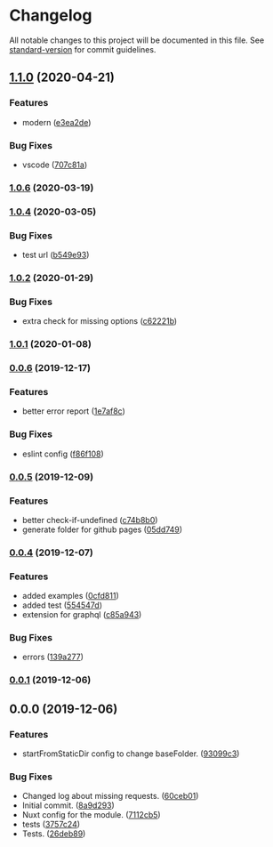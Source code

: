 # Changelog

All notable changes to this project will be documented in this file. See [standard-version](https://github.com/conventional-changelog/standard-version) for commit guidelines.

## [1.1.0](https://github.com/LuXDAmore/nuxt-apis-to-file/compare/v1.0.7...v1.1.0) (2020-04-21)


### Features

* modern ([e3ea2de](https://github.com/LuXDAmore/nuxt-apis-to-file/commit/e3ea2de95a0cbe21e55825cb293a2679ae633788))


### Bug Fixes

* vscode ([707c81a](https://github.com/LuXDAmore/nuxt-apis-to-file/commit/707c81a270b397816cc9fc51b1a0ea46f50afaec))

### [1.0.6](https://github.com/LuXDAmore/nuxt-apis-to-file/compare/v1.0.5...v1.0.6) (2020-03-19)

### [1.0.4](https://github.com/LuXDAmore/nuxt-apis-to-file/compare/v1.0.3...v1.0.4) (2020-03-05)


### Bug Fixes

* test url ([b549e93](https://github.com/LuXDAmore/nuxt-apis-to-file/commit/b549e9303d7123fb633a90679b71fc4bb1ea73a1))

### [1.0.2](https://github.com/LuXDAmore/nuxt-apis-to-file/compare/v1.0.1...v1.0.2) (2020-01-29)


### Bug Fixes

* extra check for missing options ([c62221b](https://github.com/LuXDAmore/nuxt-apis-to-file/commit/c62221b222c56e9ec5105d9b9dd9900d9190056b))

### [1.0.1](https://github.com/LuXDAmore/nuxt-apis-to-file/compare/v1.0.0...v1.0.1) (2020-01-08)

### [0.0.6](https://github.com/LuXDAmore/nuxt-apis-to-file/compare/v0.0.5...v0.0.6) (2019-12-17)


### Features

* better error report ([1e7af8c](https://github.com/LuXDAmore/nuxt-apis-to-file/commit/1e7af8c483638c2aab4b569fd1390ee12068df40))


### Bug Fixes

* eslint config ([f86f108](https://github.com/LuXDAmore/nuxt-apis-to-file/commit/f86f108cde175a4d6e606d855bd093d22aa15db3))

### [0.0.5](https://github.com/LuXDAmore/nuxt-apis-to-file/compare/v0.0.4...v0.0.5) (2019-12-09)


### Features

* better check-if-undefined ([c74b8b0](https://github.com/LuXDAmore/nuxt-apis-to-file/commit/c74b8b045083ad5a2b5c79cb9083ddfa7245bd91))
* generate folder for github pages ([05dd749](https://github.com/LuXDAmore/nuxt-apis-to-file/commit/05dd7495603d37b1d493c5dc3df2d3c5b29b60e2))

### [0.0.4](https://github.com/LuXDAmore/nuxt-apis-to-file/compare/v0.0.3...v0.0.4) (2019-12-07)


### Features

* added examples ([0cfd811](https://github.com/LuXDAmore/nuxt-apis-to-file/commit/0cfd811add73c1e356f990f18b1e0b681bba55ed))
* added test ([554547d](https://github.com/LuXDAmore/nuxt-apis-to-file/commit/554547d6ed3cdaa0e6e45b7fb0ca5f768f2aeef5))
* extension for graphql ([c85a943](https://github.com/LuXDAmore/nuxt-apis-to-file/commit/c85a94393f407f8095c304d6692f402efdc171c8))


### Bug Fixes

* errors ([139a277](https://github.com/LuXDAmore/nuxt-apis-to-file/commit/139a2774f1850664bbf59e882da8427521735cbf))

### [0.0.1](https://github.com/LuXDAmore/nuxt-apis-to-file/compare/v0.0.0...v0.0.1) (2019-12-06)

## 0.0.0 (2019-12-06)


### Features

* startFromStaticDir config to change baseFolder. ([93099c3](https://github.com/LuXDAmore/nuxt-apis-to-file/commit/93099c38a579698a076c1abf291f656ba9e9678c))


### Bug Fixes

* Changed log about missing requests. ([60ceb01](https://github.com/LuXDAmore/nuxt-apis-to-file/commit/60ceb018f423ccaba79b5654ceaa4869bbf2c5b3))
* Initial commit. ([8a9d293](https://github.com/LuXDAmore/nuxt-apis-to-file/commit/8a9d293914e441b7b71eec1b25fdbcd247273fb9))
* Nuxt config for the module. ([7112cb5](https://github.com/LuXDAmore/nuxt-apis-to-file/commit/7112cb56023022fea77964394b960525900c0259))
* tests ([3757c24](https://github.com/LuXDAmore/nuxt-apis-to-file/commit/3757c2417f55eaf32b6551d6c89efd20011faeb4))
* Tests. ([26deb89](https://github.com/LuXDAmore/nuxt-apis-to-file/commit/26deb8992b29f610ed67c346d3c83a71265fa300))

